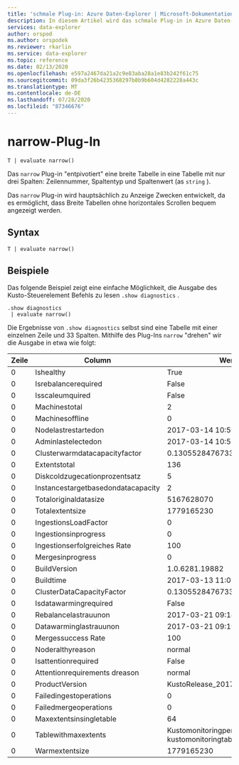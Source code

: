 ```yaml
---
title: 'schmale Plug-in: Azure Daten-Explorer | Microsoft-Dokumentation'
description: In diesem Artikel wird das schmale Plug-in in Azure Daten-Explorer beschrieben.
services: data-explorer
author: orspod
ms.author: orspodek
ms.reviewer: rkarlin
ms.service: data-explorer
ms.topic: reference
ms.date: 02/13/2020
ms.openlocfilehash: e597a2467da21a2c9e83aba28a1e83b242f61c75
ms.sourcegitcommit: 09da3f26b4235368297b8b9b604d4282228a443c
ms.translationtype: MT
ms.contentlocale: de-DE
ms.lasthandoff: 07/28/2020
ms.locfileid: "87346676"
---
```

# <a name="narrow-plugin"></a>narrow-Plug-In

```kusto
T | evaluate narrow()
```

Das `narrow` Plug-in "entpivotiert" eine breite Tabelle in eine Tabelle mit nur drei Spalten: Zeilennummer, Spaltentyp und Spaltenwert (as `string` ).

Das `narrow` Plug-in wird hauptsächlich zu Anzeige Zwecken entwickelt, da es ermöglicht, dass Breite Tabellen ohne horizontales Scrollen bequem angezeigt werden.

## <a name="syntax"></a>Syntax

`T | evaluate narrow()`

## <a name="examples"></a>Beispiele

Das folgende Beispiel zeigt eine einfache Möglichkeit, die Ausgabe des Kusto-Steuerelement Befehls zu lesen `.show diagnostics` .

```kusto
.show diagnostics
 | evaluate narrow()
```

Die Ergebnisse von `.show diagnostics` selbst sind eine Tabelle mit einer einzelnen Zeile und 33 Spalten. Mithilfe des Plug-Ins `narrow` "drehen" wir die Ausgabe in etwa wie folgt:

Zeile  | Column                              | Wert
-----|-------------------------------------|-----------------------------
0    | Ishealthy                           | True
0    | Isrebalancerequired                 | False
0    | Isscaleumquired                  | False
0    | Machinestotal                       | 2
0    | Machinesoffline                     | 0
0    | Nodelastrestartedon                 | 2017-03-14 10:59:18.9263023
0    | Adminlastelectedon                  | 2017-03-14 10:58:41.6741934
0    | Clusterwarmdatacapacityfactor       | 0.130552847673333
0    | Extentstotal                        | 136
0    | Diskcoldzugecationprozentsatz        | 5
0    | Instancestargetbasedondatacapacity  | 2
0    | Totaloriginaldatasize               | 5167628070
0    | Totalextentsize                     | 1779165230
0    | IngestionsLoadFactor                | 0
0    | Ingestionsinprogress                | 0
0    | Ingestionserfolgreiches Rate               | 100
0    | Mergesinprogress                    | 0
0    | BuildVersion                        | 1.0.6281.19882
0    | Buildtime                           | 2017-03-13 11:02:44.0000000
0    | ClusterDataCapacityFactor           | 0.130552847673333
0    | Isdatawarmingrequired               | False
0    | Rebalancelastrauunon                  | 2017-03-21 09:14:53.8523455
0    | Datawarminglastrauunon                | 2017-03-21 09:19:54.1438800
0    | Mergessuccess Rate                   | 100
0    | Noderalthyreason                    | normal
0    | Isattentionrequired                 | False
0    | Attentionrequirements dreason             | normal
0    | ProductVersion                      | KustoRelease_2017.03.13.2
0    | Failedingestoperations              | 0
0    | Failedmergeoperations               | 0
0    | Maxextentsinsingletable             | 64
0    | Tablewithmaxextents                 | Kustomonitoringpersistentdatabase. kustomonitoringtable
0    | Warmextentsize                      | 1779165230